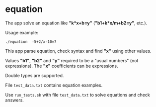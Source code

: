 # equation
The app solve an equation like **"k\*x+b=y"** (**"b1+k\*x/m+b2=y"**, etc.).

Usage example:

`./equation  -5+2/x-10=7`

This app parse equation, check syntax and find **"x"** using other values.

Values **"b1"**, **"b2"** and **"y"** required to be a "usual numbers" (not expressions).
The **"x"** coefficients can be expressions.

Double types are supported.

File `test_data.txt` contains equation examples.

Use `run_tests.sh` with file `test_data.txt` to solve equations and check answers.
